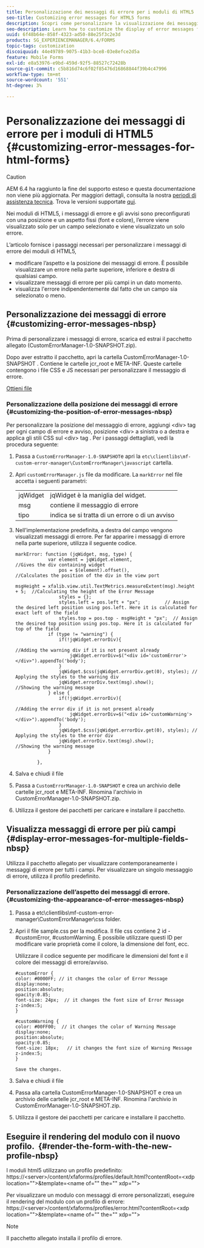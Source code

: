 ```yaml
---
title: Personalizzazione dei messaggi di errore per i moduli di HTML5
seo-title: Customizing error messages for HTML5 forms
description: Scopri come personalizzare la visualizzazione dei messaggi di errore per i moduli di HTML5, incluso come modificarne posizione e aspetto.
seo-description: Learn how to customize the display of error messages for HTML5 forms including how to change their position and appearance.
uuid: 6f48b64e-858f-4323-ad50-88e25f3c2e3d
products: SG_EXPERIENCEMANAGER/6.4/FORMS
topic-tags: customization
discoiquuid: 44e49789-9075-41b3-bce8-03e8efce2d5a
feature: Mobile Forms
exl-id: e8a53976-e9bd-459d-92f5-88527c72428b
source-git-commit: c5b816d74c6f02f85476d16868844f39b4c47996
workflow-type: tm+mt
source-wordcount: '551'
ht-degree: 3%

---
```


# Personalizzazione dei messaggi di errore per i moduli di HTML5 {#customizing-error-messages-for-html-forms}

>[!CAUTION]
>
>AEM 6.4 ha raggiunto la fine del supporto esteso e questa documentazione non viene più aggiornata. Per maggiori dettagli, consulta la nostra [periodi di assistenza tecnica](https://helpx.adobe.com/it/support/programs/eol-matrix.html). Trova le versioni supportate [qui](https://experienceleague.adobe.com/docs/).

Nei moduli di HTML5, i messaggi di errore e gli avvisi sono preconfigurati con una posizione e un aspetto fissi (font e colore), l’errore viene visualizzato solo per un campo selezionato e viene visualizzato un solo errore.

L’articolo fornisce i passaggi necessari per personalizzare i messaggi di errore dei moduli di HTML5,

* modificare l’aspetto e la posizione dei messaggi di errore. È possibile visualizzare un errore nella parte superiore, inferiore e destra di qualsiasi campo.
* visualizzare messaggi di errore per più campi in un dato momento.
* visualizza l&#39;errore indipendentemente dal fatto che un campo sia selezionato o meno.

## Personalizzazione dei messaggi di errore  {#customizing-error-messages-nbsp}

Prima di personalizzare i messaggi di errore, scarica ed estrai il pacchetto allegato (CustomErrorManager-1.0-SNAPSHOT.zip).

Dopo aver estratto il pacchetto, apri la cartella CustomErrorManager-1.0-SNAPSHOT . Contiene le cartelle jcr_root e META-INF. Queste cartelle contengono i file CSS e JS necessari per personalizzare il messaggio di errore.

[Ottieni file](assets/customerrormanager-1.0-snapshot.zip)

### Personalizzazione della posizione dei messaggi di errore  {#customizing-the-position-of-error-messages-nbsp}

Per personalizzare la posizione del messaggio di errore, aggiungi &lt;div> tag per ogni campo di errore e avviso, posizione &lt;div> a sinistra o a destra e applica gli stili CSS sul &lt;div> tag . Per i passaggi dettagliati, vedi la procedura seguente:

1. Passa a `CustomErrorManager-1.0-SNAPSHOT`e apri la `etc\clientlibs\mf-custom-error-manager\CustomErrorManager\javascript` cartella.
1. Apri `customErrorManager.js` file da modificare. La `markError` nel file accetta i seguenti parametri:

   |  |  |
   |---|---|
   | jqWidget | jqWidget è la maniglia del widget. |
   | msg | contiene il messaggio di errore |
   | tipo | indica se si tratta di un errore o di un avviso |

1. Nell’implementazione predefinita, a destra del campo vengono visualizzati messaggi di errore. Per far apparire i messaggi di errore nella parte superiore, utilizza il seguente codice.

   ```
   markError: function (jqWidget, msg, type) {
               var element = jqWidget.element,                                //Gives the div containing widget
                   pos = $(element).offset(),                          //Calculates the position of the div in the view port
                                                                   msgHeight = xfalib.view.util.TextMetrics.measureExtent(msg).height + 5;  //Calculating the height of the Error Message
                   styles = {};
                   styles.left = pos.left + "px";         // Assign the desired left position using pos.left. Here it is calculated for exact left of the field 
                   styles.top = pos.top - msgHeight + "px";  // Assign the desired top position using pos.top. Here it is calculated for top of the field 
               if (type != "warning") {
                   if(!jqWidget.errorDiv){
                                                                                   //Adding the warning div if it is not present already
                       jqWidget.errorDiv=$("<div id='customError'></div>").appendTo('body');
                   }
                   jqWidget.$css(jqWidget.errorDiv.get(0), styles); // Applying the styles to the warning div
                   jqWidget.errorDiv.text(msg).show();                     //Showing the warning message
               } else {
                   if(!jqWidget.errorDiv){
                                                                                   //Adding the error div if it is not present already
                       jqWidget.errorDiv=$("<div id='customWarning'></div>").appendTo('body');
                   }
                   jqWidget.$css(jqWidget.errorDiv.get(0), styles); // Applying the styles to the error div
                   jqWidget.errorDiv.text(msg).show();                     //Showing the warning message
               }
   
           },
   ```

1. Salva e chiudi il file 
1. Passa a `CustomErrorManager-1.0-SNAPSHOT` e crea un archivio delle cartelle jcr_root e META-INF. Rinomina l&#39;archivio in CustomErrorManager-1.0-SNAPSHOT.zip.
1. Utilizza il gestore dei pacchetti per caricare e installare il pacchetto.

## Visualizza messaggi di errore per più campi  {#display-error-messages-for-multiple-fields-nbsp}

Utilizza il pacchetto allegato per visualizzare contemporaneamente i messaggi di errore per tutti i campi. Per visualizzare un singolo messaggio di errore, utilizza il profilo predefinito.

### Personalizzazione dell’aspetto dei messaggi di errore.  {#customizing-the-appearance-of-error-messages-nbsp}

1. Passa a etc\clientlibs\mf-custom-error-manager\CustomErrorManager\css folder.

1. Apri il file sample.css per la modifica. Il file css contiene 2 id - #customError, #customWarning. È possibile utilizzare questi ID per modificare varie proprietà come il colore, la dimensione del font, ecc.

   Utilizzare il codice seguente per modificare le dimensioni del font e il colore dei messaggi di errore/avviso.

   ```
   #customError {
   color: #0000FF; // it changes the color of Error Message
   display:none;
   position:absolute;
   opacity:0.85;
   font-size: 24px;  // it changes the font size of Error Message
   z-index:5;
   }
   
   #customWarning {
   color: #00FF00;  // it changes the color of Warning Message
   display:none;
   position:absolute;
   opacity:0.85;
   font-size: 18px;   // it changes the font size of Warning Message
   z-index:5;
   }
   
   Save the changes.
   ```

1. Salva e chiudi il file 
1. Passa alla cartella CustomErrorManager-1.0-SNAPSHOT e crea un archivio delle cartelle jcr_root e META-INF. Rinomina l&#39;archivio in CustomErrorManager-1.0-SNAPSHOT.zip.
1. Utilizza il gestore dei pacchetti per caricare e installare il pacchetto.

## Eseguire il rendering del modulo con il nuovo profilo.  {#render-the-form-with-the-new-profile-nbsp}

I moduli html5 utilizzano un profilo predefinito: https://&lt;server>/content/xfaforms/profiles/default.html?contentRoot=&lt;xdp location=&quot;&quot;>&amp;template=&lt;name of=&quot;&quot; the=&quot;&quot; xdp=&quot;&quot;>

Per visualizzare un modulo con messaggi di errore personalizzati, eseguire il rendering del modulo con un profilo di errore: https://&lt;server>/content/xfaforms/profiles/error.html?contentRoot=&lt;xdp location=&quot;&quot;>&amp;template=&lt;name of=&quot;&quot; the=&quot;&quot; xdp=&quot;&quot;>

>[!NOTE]
>
>Il pacchetto allegato installa il profilo di errore.
